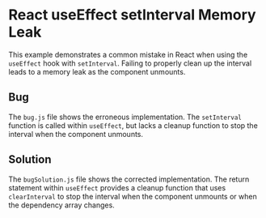# React useEffect setInterval Memory Leak
This example demonstrates a common mistake in React when using the `useEffect` hook with `setInterval`.  Failing to properly clean up the interval leads to a memory leak as the component unmounts.

## Bug
The `bug.js` file shows the erroneous implementation. The `setInterval` function is called within `useEffect`, but lacks a cleanup function to stop the interval when the component unmounts.

## Solution
The `bugSolution.js` file shows the corrected implementation. The return statement within `useEffect` provides a cleanup function that uses `clearInterval` to stop the interval when the component unmounts or when the dependency array changes.